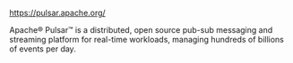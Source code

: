 https://pulsar.apache.org/

Apache® Pulsar™ is a distributed, open source pub-sub messaging and streaming platform for real-time workloads, managing hundreds of billions of events per day.

